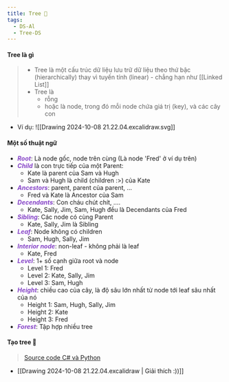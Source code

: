 ```yaml
---
title: Tree 🌳
tags:
  - DS-Al
  - Tree-DS
---
```

#### Tree là gì
> - Tree là một cấu trúc dữ liệu lưu trữ dữ liệu theo thứ bậc (hierarchically) thay vì tuyến tính (linear) - chẳng hạn như [[Linked List]]
> - Tree là
> 	- rỗng
> 	- hoặc là node, trong đó mỗi node chứa giá trị (key), và các cây con

- Ví dụ:
	![[Drawing 2024-10-08 21.22.04.excalidraw.svg]]
#### Một số thuật ngữ
- ***<span style="color:rgb(135, 70, 200)">Root***:</span> Là node gốc, node trên cùng (Là node 'Fred' ở ví dụ trên)
- ***<span style="color:rgb(135, 70, 200)">Child*** </span>là con trực tiếp của một Parent:
	- Kate là parent của Sam và Hugh
	- Sam và Hugh là child (children  :>) của Kate
- <span style="color:rgb(135, 70, 200)">***Ancestors***</span>: parent, parent của parent, ...
	- Fred và Kate là Ancestor của Sam
- <span style="color:rgb(135, 70, 200)">***Decendants***</span>: Con cháu chút chít, ....
	- Kate, Sally, Jim, Sam, Hugh đều là Decendants của Fred
- <span style="color:rgb(135, 70, 200)">***Sibling***</span>: Các node có cùng Parent
	- Kate, Sally, Jim là Sibling
- <span style="color:rgb(135, 70, 200)">***Leaf***</span>: Node không có children
	- Sam, Hugh, Sally, Jim
- <span style="color:rgb(135, 70, 200)">***Interior node***</span>: non-leaf - không phải là leaf
	- Kate, Fred
- <span style="color:rgb(135, 70, 200)">***Level***</span>: 1+ số cạnh giữa root và node
	- Level 1: Fred
	- Level 2: Kate, Sally, Jim
	- Level 3: Sam, Hugh
- <span style="color:rgb(135, 70, 200)">***Height***</span>: chiều cao của cây, là độ sâu lớn nhất từ node tới leaf sâu nhất của nó
	- Height 1: Sam, Hugh, Sally, Jim
	- Height 2: Kate
	- Height 3: Fred
- <span style="color:rgb(135, 70, 200)">***Forest***</span>: Tập hợp nhiều tree

#### Tạo tree 🌱
> [Source code C# và Python](https://github.com/HoangDucHiep/Coursera---Data-Structures-and-Algorithms-Specialization/tree/main/Data_Structures/data_structure_implementations/tree)
- [[Drawing 2024-10-08 21.22.04.excalidraw | Giải thích :))]]
